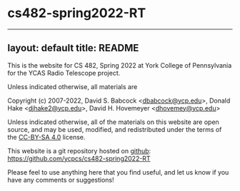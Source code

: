 # cs482-spring2022-RT
---
layout: default
title: README
---

This is the website for CS 482, Spring 2022 at York College of Pennsylvania for the YCAS Radio Telescope project.

Unless indicated otherwise, all materials are

Copyright (c) 2007-2022, David S. Babcock &lt;<dbabcock@ycp.edu>&gt;, Donald Hake &lt;<djhake2@ycp.edu>&gt;, David H. Hovemeyer &lt;<dhovemey@ycp.edu>&gt;

Unless indicated otherwise, all of the materials on this website are open source, and may be used, modified, and redistributed under the terms of the <a href="http://creativecommons.org/licenses/by-sa/4.0/us/">CC-BY-SA 4.0</a>
license.

This website is a git repository hosted on [github](https://github.com): <https://github.com/ycpcs/cs482-spring2022-RT>

Please feel to use anything here that you find useful, and let us know if you have any comments or suggestions!
